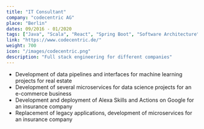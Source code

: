 ```yaml
---
title: "IT Consultant"
company: "codecentric AG"
place: "Berlin"
dates: 09/2016 - 01/2020
tags: ["Java", "Scala", "React", "Spring Boot", "Software Architecture", "Machine Learning", "Docker", "OpenShift", "Python"]
link: "https://www.codecentric.de/"
weight: 700
icon: "/images/codecentric.png"
description: "Full stack engineering for different companies"
---
```

- Development of data pipelines and interfaces for machine learning projects for real estate
- Development of several microservices for data science projects for an e-commerce business
- Development and deployment of Alexa Skills and Actions on Google for an insurance company
- Replacement of legacy applications, development of microservices for an insurance company